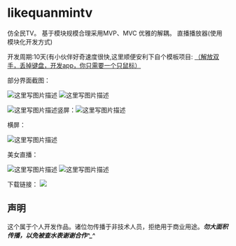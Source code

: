 # likequanmintv
仿全民TV。 
基于模块规模合理采用MVP、MVC
优雅的解耦。
直播播放器(使用模块化开发方式)

开发周期:10天(有小伙伴好奇速度很快,这里顺便安利下自个模板项目: [（解放双手，丢掉键盘，开发app，你只需要一个只鼠标）](https://github.com/a371166028/android-studio-template)

部分界面截图：

![这里写图片描述](http://img.blog.csdn.net/20161201094821976) ![这里写图片描述](http://img.blog.csdn.net/20161201095010979)

 ![这里写图片描述](http://img.blog.csdn.net/20161201095024323)竖屏：![这里写图片描述](http://img.blog.csdn.net/20161201095050058)

横屏：

![这里写图片描述](http://img.blog.csdn.net/20161201095059043)

美女直播：

![这里写图片描述](http://img.blog.csdn.net/20161201095112355) ![这里写图片描述](http://img.blog.csdn.net/20161201095121791)

下载链接：
![](http://i.imgur.com/ljx14Sy.png)



声明
--

这个属于个人开发作品。诸位勿传播于非技术人员，拒绝用于商业用途。***勿大面积传播，以免被查水表谢谢合作^_^***










